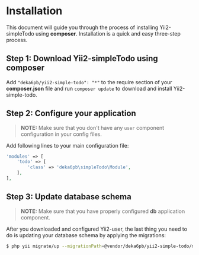 Installation
============

This document will guide you through the process of installing Yii2-simpleTodo using **composer**. Installation is a quick
and easy three-step process.

Step 1: Download Yii2-simpleTodo using composer
-----------------------------------------

Add `"deka6pb/yii2-simple-todo": "*"` to the require section of your **composer.json** file and run
`composer update` to download and install Yii2-simple-todo.

Step 2: Configure your application
------------------------------------

> **NOTE:** Make sure that you don't have any `user` component configuration in your config files.

Add following lines to your main configuration file:

```php
'modules' => [
    'todo' => [
        'class' => 'deka6pb\simpleTodo\Module',
    ],
],
```

Step 3: Update database schema
------------------------------

> **NOTE:** Make sure that you have properly configured **db** application component.

After you downloaded and configured Yii2-user, the last thing you need to do is updating your database schema by
applying
the migrations:

```bash
$ php yii migrate/up --migrationPath=@vendor/deka6pb/yii2-simple-todo/migrations
```